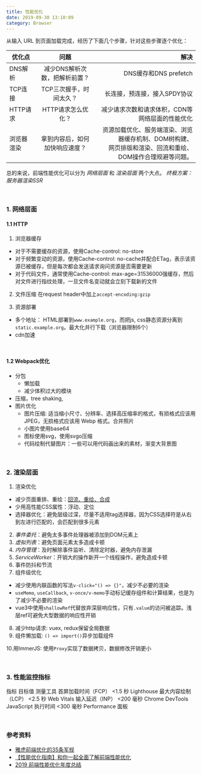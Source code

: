 ```yaml
---
title: 性能优化
date: 2019-09-30 13:10:09
category: Browser
---
```


从输入 URL 到页面加载完成，经历了下面几个步骤，针对这些步骤逐个优化：

优化点|问题|解决
---|:--:|---:
DNS解析| 减少DNS解析次数，把解析前置？|DNS缓存和DNS prefetch
TCP连接 | TCP三次握手，时间太久？ | 长连接，预连接，接入SPDY协议
HTTP请求| HTTP请求怎么优化？ | 减少请求次数和请求体积，CDN等网络层面的性能优化
浏览器渲染 | 拿到内容后，如何加快响应速度？ | 资源加载优化、服务端渲染、浏览器缓存机制、DOM树构建、<br/>网页排版和渲染、回流和重绘、DOM操作合理规避等问题。

总的来说，前端性能优化可以分为 *网络层面* 和 *渲染层面* 两个大点。
*终极方案： 服务器渲染SSR*

<br/>

### 1. 网络层面
#### 1.1 HTTP
1. 浏览器缓存
  - 对于不需要缓存的资源，使用Cache-control: no-store
  - 对于频繁变动的资源，使用Cache-control: no-cache并配合ETag，表示该资源已被缓存，但是每次都会发送请求询问资源是否需要更新
  - 对于代码文件，通常使用Cache-control: max-age=31536000强缓存，然后对文件进行指纹处理，一旦文件名变动就会立刻下载新的文件

2. 文件压缩
在request header中加上`accept-encoding:gzip`

3. 资源部署
  - 多个地址： HTML部署到`www.example.org`，而把js, css静态资源分离到`static.example.org`。最大化并行下载（浏览器限制6个）
  - cdn加速

<br/>

#### 1.2 Webpack优化
- 分包
  - 懒加载
  - 减少体积过大的模块
- 压缩，tree shaking, 
- 图片优化
  - 图片压缩: 适当缩小尺寸、分辨率、选择高压缩率的格式，有损格式应该用 JPEG，无损格式应该用 Webp 格式。合并照片
  - 小图片使用base64
  - 图标使用svg，使用svgo压缩
  - 代码绘制代替图片：一些可以用代码画出来的素材，渐变大背景图


<br/>

### 2. 渲染层面
1. 渲染优化
  - 减少页面重排、重绘：[回流、重绘、合成](https://www.notion.so/8d865ce2e9474b74b499fc8398ca5a9d) 
  - 少用高性能CSS属性：浮动、定位
  - 选择器优化：避免层级过深，尽量不适用tag选择器，因为CSS选择符是从右到左进行匹配的，会匹配到很多元素
2. *事件委托*：避免太多事件处理器被添加到DOM元素上
3. *虚拟列表*：避免页面元素太多造成卡顿
4. *内存管理*：及时解除事件监听、清除定时器，避免内存泄漏
5. *ServiceWorker*：开销大的操作新开一个线程操作，避免造成卡顿
6. 事件防抖和节流
7. 组件级优化
  - 减少使用内联函数的写法`v-click="() => {}"`，减少不必要的渲染
  - `useMemo`, `useCallback`, `v-once/v-memo`手动标记缓存组件和计算结果，也是为了减少不必要的渲染
  - vue3中使用`shallowRef`代替放弃深层响应性，只有`.value`的访问被追踪。浅层ref可避免大型数据的响应性开销
8. 减少http请求: vuex, redux保留全局数据
9. 组件懒加载: `() => import()`异步加载组件

10.用ImmerJS: 使用`Proxy`实现了数据拷贝，数据修改开销更小 


<br/>


### 3. 性能监控指标
指标	目标值	测量工具
首屏加载时间（FCP）	<1.5 秒	Lighthouse
最大内容绘制（LCP）	<2.5 秒	Web Vitals
输入延迟（INP）	<200 毫秒	Chrome DevTools
JavaScript 执行时间	<300 毫秒	Performance 面板

<br/>

### 参考资料
- [雅虎前端优化的35条军规](https://www.cnblogs.com/xianyulaodi/p/5755079.html)
- [【性能优化指南】和你一起全面了解前端性能优化](https://www.zhihu.com/search?type=content&q=%E9%9B%85%E8%99%8E%20%E6%80%A7%E8%83%BD%E4%BC%98%E5%8C%96)
- [2019 前端性能优化年度总结](https://juejin.im/post/5c4418006fb9a049c043545e)
